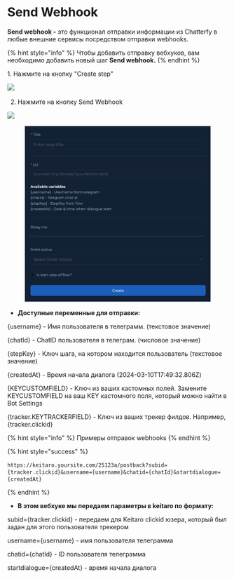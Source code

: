 # Send Webhook

**Send webhook -** это функционал отправки информации из Chatterfy в любые внешние сервисы посредством отправки webhooks.&#x20;

{% hint style="info" %}
Чтобы добавить отправку вебхуков, вам необходимо добавить новый шаг **Send webhook.**
{% endhint %}

1\. Нажмите на кнопку "Create step"

![](https://ajeuwbhvhr.cloudimg.io/colony-recorder.s3.amazonaws.com/files/2024-09-30/82057b28-94f1-4eed-82f6-1711fe36476a/user_cropped_screenshot.jpeg?tl_px=0,0\&br_px=1306,870\&force_format=jpeg\&q=100\&width=1120.0\&wat=1\&wat_opacity=1\&wat_gravity=northwest\&wat_url=https://colony-recorder.s3.amazonaws.com/images/watermarks/EAB308_standard.png\&wat_pad=365,217)

2. Нажмите на кнопку Send Webhook

![](https://ajeuwbhvhr.cloudimg.io/colony-recorder.s3.amazonaws.com/files/2024-09-30/11e296e2-c430-4fa4-b0fa-d61afc3055a4/user_cropped_screenshot.jpeg?tl_px=0,152\&br_px=1145,1114\&force_format=jpeg\&q=100\&width=1120.0\&wat=1\&wat_opacity=1\&wat_gravity=northwest\&wat_url=https://colony-recorder.s3.amazonaws.com/images/watermarks/EAB308_standard.png\&wat_pad=555,485)

<figure><img src="../../../.gitbook/assets/Screen Shot 2024-08-14 at 7.58.04 PM.png" alt=""><figcaption></figcaption></figure>

* **Доступные переменные для отправки:**

{username} - Имя пользователя в телеграмм. (текстовое значение)

{chatId} - ChatID пользователя в телеграм. (числовое значение)

{stepKey} - Ключ шага, на котором находится пользователь (текстовое значение)

{createdAt} - Время начала диалога (2024-03-10T17:49:32.806Z)&#x20;

{KEYCUSTOMFIELD} - Ключ из ваших кастомных полей. Замените KEYCUSTOMFIELD на ваш KEY кастомного поля, который можно найти в Bot Settings

{tracker.KEYTRACKERFIELD} - Ключ из ваших трекер филдов. Например, {tracker.clickid}



{% hint style="info" %}
Примеры отправок webhooks
{% endhint %}

{% hint style="success" %}
```
https://keitaro.yoursite.com/25123a/postback?subid={tracker.clickid}&username={username}&chatid={chatId}&startdialogue={createdAt}
```
{% endhint %}

* **В этом вебхуке мы передаем параметры в keitaro по формату:**

subid={tracker.clickid} - передаем для Keitaro clickid юзера, который был задан для этого пользователя трекером&#x20;

username={username} - имя пользователя телеграмма

chatid={chatId} - ID пользователя телеграмма

startdialogue={createdAt} - время начала диалога
